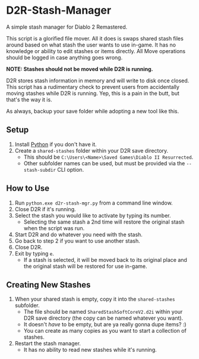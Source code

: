 # D2R-Stash-Manager
A simple stash manager for Diablo 2 Remastered.

This script is a glorified file mover.
All it does is swaps shared stash files around based on what stash the user wants to use in-game.
It has no knowledge or ability to edit stashes or items directly.
All Move operations should be logged in case anything goes wrong.

__NOTE: Stashes should not be moved while D2R is running.__

D2R stores stash information in memory and will write to disk once closed.
This script has a rudimentary check to prevent users from accidentally moving stashes while D2R is running.
Yep, this is a pain in the butt, but that's the way it is.

As always, backup your save folder while adopting a new tool like this.

## Setup
1. Install [Python](https://www.python.org/) if you don't have it.
2. Create a `shared-stashes` folder within your D2R save directory.
    * This should be `C:\Users\<Name>\Saved Games\Diablo II Resurrected`.
    * Other subfolder names can be used, but must be provided via the `--stash-subdir` CLI option.

## How to Use
1. Run `python.exe d2r-stash-mgr.py` from a command line window.
2. Close D2R if it's running.
3. Select the stash you would like to activate by typing its number.
    * Selecting the same stash a 2nd time will restore the original stash when the script was run.
4. Start D2R and do whatever you need with the stash.
5. Go back to step 2 if you want to use another stash.
6. Close D2R.
7. Exit by typing `e`.
    * If a stash is selected, it will be moved back to its original place and the original stash will be restored for use in-game.

## Creating New Stashes
1. When your shared stash is empty, copy it into the `shared-stashes` subfolder.
    * The file should be named `SharedStashSoftCoreV2.d2i` within your D2R save directory (the copy can be named whatever you want).
    * It doesn't _have_ to be empty, but are ya really gonna dupe items? :)
    * You can create as many copies as you want to start a collection of stashes.
2. Restart the stash manager.
    * It has no ability to read new stashes while it's running.
